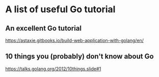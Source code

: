 # A list of useful Go tutorial 

## An excellent Go tutorial

https://astaxie.gitbooks.io/build-web-application-with-golang/en/

## 10 things you (probably) don't know about Go

https://talks.golang.org/2012/10things.slide#1